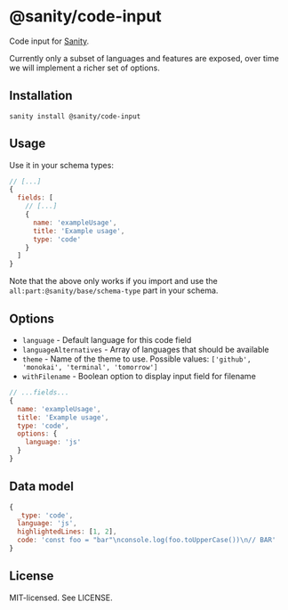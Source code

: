 # @sanity/code-input

Code input for [Sanity](https://sanity.io/).

Currently only a subset of languages and features are exposed, over time we will implement a richer set of options.

## Installation

```
sanity install @sanity/code-input
```

## Usage

Use it in your schema types:

```js
// [...]
{
  fields: [
    // [...]
    {
      name: 'exampleUsage',
      title: 'Example usage',
      type: 'code'
    }
  ]
}
```

Note that the above only works if you import and use the `all:part:@sanity/base/schema-type` part in your schema.

## Options

- `language` - Default language for this code field
- `languageAlternatives` - Array of languages that should be available
- `theme` - Name of the theme to use. Possible values: `['github', 'monokai', 'terminal', 'tomorrow']`
- `withFilename` - Boolean option to display input field for filename

```js
// ...fields...
{
  name: 'exampleUsage',
  title: 'Example usage',
  type: 'code',
  options: {
    language: 'js'
  }
}
```

## Data model

```js
{
  _type: 'code',
  language: 'js',
  highlightedLines: [1, 2],
  code: 'const foo = "bar"\nconsole.log(foo.toUpperCase())\n// BAR'
}
```

## License

MIT-licensed. See LICENSE.
